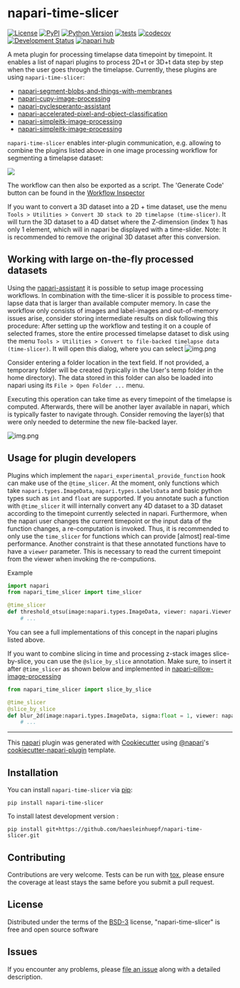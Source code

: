 # napari-time-slicer

[![License](https://img.shields.io/pypi/l/napari-time-slicer.svg?color=green)](https://github.com/haesleinhuepf/napari-time-slicer/raw/main/LICENSE)
[![PyPI](https://img.shields.io/pypi/v/napari-time-slicer.svg?color=green)](https://pypi.org/project/napari-time-slicer)
[![Python Version](https://img.shields.io/pypi/pyversions/napari-time-slicer.svg?color=green)](https://python.org)
[![tests](https://github.com/haesleinhuepf/napari-time-slicer/workflows/tests/badge.svg)](https://github.com/haesleinhuepf/napari-time-slicer/actions)
[![codecov](https://codecov.io/gh/haesleinhuepf/napari-time-slicer/branch/main/graph/badge.svg)](https://codecov.io/gh/haesleinhuepf/napari-time-slicer)
[![Development Status](https://img.shields.io/pypi/status/napari-time-slicer.svg)](https://en.wikipedia.org/wiki/Software_release_life_cycle#Alpha)
[![napari hub](https://img.shields.io/endpoint?url=https://api.napari-hub.org/shields/napari-time-slicer)](https://napari-hub.org/plugins/napari-time-slicer)

A meta plugin for processing timelapse data timepoint by timepoint. It 
enables a list of napari plugins to process 2D+t or 3D+t data step by step when the user goes 
through the timelapse. Currently, these plugins are using `napari-time-slicer`:
* [napari-segment-blobs-and-things-with-membranes](https://www.napari-hub.org/plugins/napari-segment-blobs-and-things-with-membranes)
* [napari-cupy-image-processing](https://www.napari-hub.org/plugins/napari-cupy-image-processing)
* [napari-pyclesperanto-assistant](https://www.napari-hub.org/plugins/napari-pyclesperanto-assistant)
* [napari-accelerated-pixel-and-object-classification](https://www.napari-hub.org/plugins/napari-accelerated-pixel-and-object-classification)
* [napari-simpleitk-image-processing](https://www.napari-hub.org/plugins/napari-simpleitk-image-processing)
* [napari-simpleitk-image-processing](https://www.napari-hub.org/plugins/napari-simpleitk-image-processing)

`napari-time-slicer` enables inter-plugin communication, e.g. allowing to combine the plugins listed above in 
one image processing workflow for segmenting a timelapse dataset:

![](https://github.com/haesleinhuepf/napari-time-slicer/raw/main/images/screencast1.gif)

The workflow can then also be exported as a script. The 'Generate Code' button can be found in the [Workflow Inspector](https://www.napari-hub.org/plugins/napari-workflow-inspector)


If you want to convert a 3D dataset into a 2D + time dataset, use the 
menu `Tools > Utilities > Convert 3D stack to 2D timelapse (time-slicer)`. It will turn the 3D dataset to a 4D datset
where the Z-dimension (index 1) has only 1 element, which will in napari be displayed with a time-slider. Note: It is 
recommended to remove the original 3D dataset after this conversion.

## Working with large on-the-fly processed datasets

Using the [napari-assistant](https://www.napari-hub.org/plugins/napari-assistant) it is possible to setup image processing workflows. 
In combination with the time-slicer it is possible to process time-lapse data that is larger than available computer memory.
In case the workflow only consists of images and label-images and out-of-memory issues arise, consider storing intermediate results on disk following this procedure: 
After setting up the workflow and testing it on a couple of selected frames, store the entire processed timelapse dataset to disk 
using the menu `Tools > Utilities > Convert to file-backed timelapse data (time-slicer)`. It will open this dialog, where you can select 
![img.png](https://github.com/haesleinhuepf/napari-time-slicer/raw/main/images/convert_to_file_backed_timelapse.png)

Consider entering a folder location in the text field. If not provided, a temporary folder will be created (typically in the User's temp folder in the home directory).
The data stored in this folder can also be loaded into napari using its `File > Open Folder ...` menu.

Executing this operation can take time as every timepoint of the timelapse is computed. 
Afterwards, there will be another layer available in napari, which is typically faster to navigate through. 
Consider removing the layer(s) that were only needed to determine the new file-backed layer.

![img.png](https://github.com/haesleinhuepf/napari-time-slicer/raw/main/images/new_file_backed_layer.png)

## Usage for plugin developers

Plugins which implement the `napari_experimental_provide_function` hook can make use of the `@time_slicer`. At the moment,
only functions which take `napari.types.ImageData`, `napari.types.LabelsData` and basic python types such as `int` 
and `float` are supported. If you annotate such a function with `@time_slicer` it will internally convert any 4D dataset
to a 3D dataset according to the timepoint currently selected in napari. Furthermore, when the napari user changes the
current timepoint or the input data of the function changes, a re-computation is invoked. Thus, it is recommended to 
only use the `time_slicer` for functions which can provide [almost] real-time performance. Another constraint is that 
these annotated functions have to have a `viewer` parameter. This is necessary to read the current timepoint from the 
viewer when invoking the re-computions.

Example
```python
import napari
from napari_time_slicer import time_slicer

@time_slicer
def threshold_otsu(image:napari.types.ImageData, viewer: napari.Viewer = None) -> napari.types.LabelsData:
    # ...
```

You can see a full implementations of this concept in the napari plugins listed above.

If you want to combine slicing in time and processing z-stack images slice-by-slice, you can use the `@slice_by_slice` annotation.
Make sure, to insert it after `@time_slicer` as shown below and implemented in [napari-pillow-image-processing](https://github.com/haesleinhuepf/napari-pillow-image-processing/blob/4d846b226739843124953f16059241d917cde8e1/src/napari_pillow_image_processing/__init__.py#L151)

```python
from napari_time_slicer import slice_by_slice

@time_slicer
@slice_by_slice
def blur_2d(image:napari.types.ImageData, sigma:float = 1, viewer: napari.Viewer = None) -> napari.types.LabelsData:
    # ...
```

----------------------------------

This [napari] plugin was generated with [Cookiecutter] using [@napari]'s [cookiecutter-napari-plugin] template.

## Installation

You can install `napari-time-slicer` via [pip]:

    pip install napari-time-slicer



To install latest development version :

    pip install git+https://github.com/haesleinhuepf/napari-time-slicer.git


## Contributing

Contributions are very welcome. Tests can be run with [tox], please ensure
the coverage at least stays the same before you submit a pull request.

## License

Distributed under the terms of the [BSD-3] license,
"napari-time-slicer" is free and open source software

## Issues

If you encounter any problems, please [file an issue] along with a detailed description.

[napari]: https://github.com/napari/napari
[Cookiecutter]: https://github.com/audreyr/cookiecutter
[@napari]: https://github.com/napari
[MIT]: http://opensource.org/licenses/MIT
[BSD-3]: http://opensource.org/licenses/BSD-3-Clause
[GNU GPL v3.0]: http://www.gnu.org/licenses/gpl-3.0.txt
[GNU LGPL v3.0]: http://www.gnu.org/licenses/lgpl-3.0.txt
[Apache Software License 2.0]: http://www.apache.org/licenses/LICENSE-2.0
[Mozilla Public License 2.0]: https://www.mozilla.org/media/MPL/2.0/index.txt
[cookiecutter-napari-plugin]: https://github.com/napari/cookiecutter-napari-plugin

[file an issue]: https://github.com/haesleinhuepf/napari-time-slicer/issues

[napari]: https://github.com/napari/napari
[tox]: https://tox.readthedocs.io/en/latest/
[pip]: https://pypi.org/project/pip/
[PyPI]: https://pypi.org/

